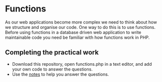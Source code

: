 # Functions
As our web applications become more complex we need to think about how we structure and organise our code. One way to do this is to use functions. Before using functions in a database driven web application to write maintainable code you need be familiar with how functions work in PHP. 

## Completing the practical work
* Download this repository, open functions.php in a text editor, and add your own code to answer the questions.
* Use the [notes](https://github.com/CIT2202/basic-functions/blob/master/notes.md) to help you answer the questions. 
